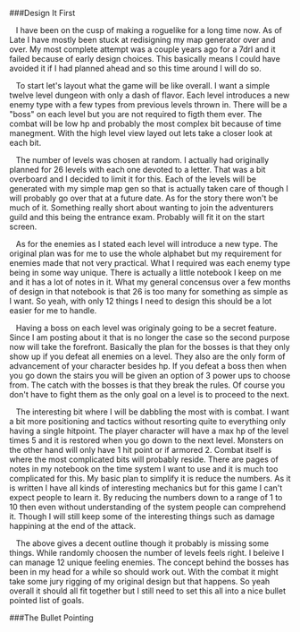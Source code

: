 ###Design It First

&nbsp;&nbsp;&nbsp;I have been on the cusp of making a roguelike for a long time now. 
As of Late I have mostly been stuck at redisigning my map generator over and over. 
My most complete attempt was a couple years ago for a 7drl and it failed because of early design choices. 
This basically means I could have avoided it if I had planned ahead and so this time around I will do so. 

&nbsp;&nbsp;&nbsp;To start let's layout what the game will be like overall. 
I want a simple twelve level dungeon with only a dash of flavor. 
Each level introduces a new enemy type with a few types from previous levels thrown in. 
There will be a "boss" on each level but you are not required to figth them ever. 
The combat will be low hp and probably the most complex bit because of time manegment. 
With the high level view layed out lets take a closer look at each bit. 

&nbsp;&nbsp;&nbsp;The number of levels was chosen at random. 
I actually had originally planned for 26 levels with each one devoted to a letter. 
That was a bit overboard and I decided to limit it for this. 
Each of the levels will be generated with my simple map gen so that is actually taken care of though I will probably go over that at a future date. 
As for the story there won't be much of it. 
Something really short about wanting to join the adventurers guild and this being the entrance exam.
Probably will fit it on the start screen. 

&nbsp;&nbsp;&nbsp;As for the enemies as I stated each level will introduce a new type. 
The original plan was for me to use the whole alphabet but my requirement for enemies made that not very practical. 
What I required was each enemy type being in some way unique. 
There is actually a little notebook I keep on me and it has a lot of notes in it. 
What my general concensus over a few months of design in that notebook is that 26 is too many for something as simple as I want. 
So yeah, with only 12 things I need to design this should be a lot easier for me to handle. 

&nbsp;&nbsp;&nbsp;Having a boss on each level was originaly going to be a secret feature. 
Since I am posting about it that is no longer the case so the second purpose now will take the forefront. 
Basically the plan for the bosses is that they only show up if you defeat all enemies on a level. 
They also are the only form of advancement of your character besides hp. 
If you defeat a boss then when you go down the stairs you will be given an option of 3 power ups to choose from. 
The catch with the bosses is that they break the rules. 
Of course you don't have to fight them as the only goal on a level is to proceed to the next. 

&nbsp;&nbsp;&nbsp;The interesting bit where I will be dabbling the most with is combat. 
I want a bit more positioning and tactics without resorting quite to everything only having a single hitpoint. 
The player character will have a max hp of the level times 5 and it is restored when you go down to the next level. 
Monsters on the other hand will only have 1 hit point or if armored 2. 
Combat itself is where the most complicated bits will probably reside. 
There are pages of notes in my notebook on the time system I want to use and it is much too complicated for this. 
My basic plan to simplify it is reduce the numbers. 
As it is written I have all kinds of interesting mechanics but for this game I can't expect people to learn it. 
By reducing the numbers down to a range of 1 to 10 then even without understanding of the system people can comprehend it. 
Though I will still keep some of the interesting things such as damage happining at the end of the attack. 

&nbsp;&nbsp;&nbsp;The above gives a decent outline though it probably is missing some things. 
While randomly choosen the number of levels feels right. 
I beleive I can manage 12 unique feeling enemies. 
The concept behind the bosses has been in my head for a while so should work out. 
With the combat it might take some jury rigging of my original design but that happens. 
So yeah overall it should all fit together but I still need to set this all into a nice bullet pointed list of goals. 

###The Bullet Pointing